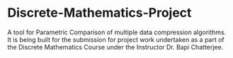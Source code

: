 # Discrete-Mathematics-Project
A tool for Parametric Comparison of multiple data compression algorithms. It is being built for the submission for project work undertaken as a part of the Discrete Mathematics Course under the Instructor Dr. Bapi Chatterjee.
